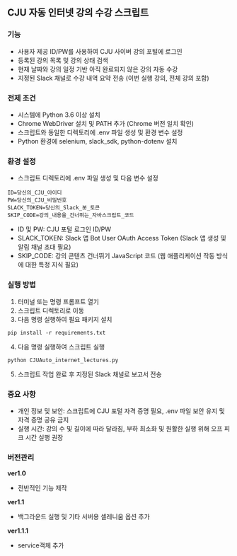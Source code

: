 ## CJU 자동 인터넷 강의 수강 스크립트

### 기능
* 사용자 제공 ID/PW를 사용하여 CJU 사이버 강의 포털에 로그인
* 등록된 강의 목록 및 강의 상태 검색
* 현재 날짜와 강의 일정 기반 아직 완료되지 않은 강의 자동 수강
* 지정된 Slack 채널로 수강 내역 요약 전송 (이번 실행 강의, 전체 강의 포함)

### 전제 조건
* 시스템에 Python 3.6 이상 설치
* Chrome WebDriver 설치 및 PATH 추가 (Chrome 버전 일치 확인)
* 스크립트와 동일한 디렉토리에 .env 파일 생성 및 환경 변수 설정
* Python 환경에 selenium, slack_sdk, python-dotenv 설치

### 환경 설정
* 스크립트 디렉토리에 .env 파일 생성 및 다음 변수 설정
```
ID=당신의_CJU_아이디
PW=당신의_CJU_비밀번호
SLACK_TOKEN=당신의_Slack_봇_토큰
SKIP_CODE=강의_내용을_건너뛰는_자바스크립트_코드
```
* ID 및 PW: CJU 포털 로그인 ID/PW
* SLACK_TOKEN: Slack 앱 Bot User OAuth Access Token (Slack 앱 생성 및 알림 채널 초대 필요)
* SKIP_CODE: 강의 콘텐츠 건너뛰기 JavaScript 코드 (웹 애플리케이션 작동 방식에 대한 특정 지식 필요)

### 실행 방법
1. 터미널 또는 명령 프롬프트 열기
2. 스크립트 디렉토리로 이동
3. 다음 명령 실행하여 필요 패키지 설치
```
pip install -r requirements.txt
```
4. 다음 명령 실행하여 스크립트 실행
```
python CJUAuto_internet_lectures.py
```
5. 스크립트 작업 완료 후 지정된 Slack 채널로 보고서 전송

### 중요 사항
* 개인 정보 및 보안: 스크립트에 CJU 포털 자격 증명 필요, .env 파일 보안 유지 및 자격 증명 공유 금지
* 실행 시간: 강의 수 및 길이에 따라 달라짐, 부하 최소화 및 원활한 실행 위해 오프 피크 시간 실행 권장

### 버전관리
**ver1.0**
* 전반적인 기능 제작

**ver1.1**
* 백그라운드 실행 및 기타 서버용 셀레니움 옵션 추가

**ver1.1.1**
* service객체 추가